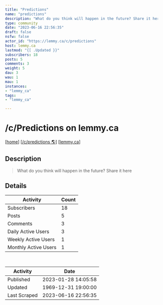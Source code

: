 ```yaml
---
title: "Predictions" 
name: "predictions"
description: "What do you think will happen in the future? Share it here "
type: community
date: "2023-06-16 22:56:35"
draft: false
nsfw: false
actor_id: "https://lemmy.ca/c/predictions"
host: lemmy.ca
lastmod: "{[ .Updated }}"
subscribers: 18
posts: 5
comments: 3
weight: 5
dau: 3
wau: 1
mau: 1
instances:
- "lemmy_ca"
tags: 
- "lemmy_ca"

---
```


# /c/Predictions on lemmy.ca

[[home](/)]
[[/c/predictions 🌎](https://lemmy.ca/c/predictions)]
[[lemmy.ca](/instances/lemmy_ca)]


## Description 

<blockquote class="description">
What do you think will happen in the future? Share it here 
</blockquote>


## Details

| Activity | Count  |
|----------------------|---|
| Subscribers          | 18 |
| Posts                | 5  |
| Comments             | 3  |
| Daily Active Users   | 3  |
| Weekly Active Users  | 1  |
| Monthly Active Users | 1  |

<br>

| Activity | Date |
|----------------------|---|
| Published            | 2023-01-28 14:05:58 |
| Updated              | 1969-12-31 19:00:00 |
| Last Scraped         | 2023-06-16 22:56:35 |
